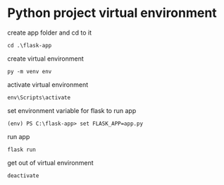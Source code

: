 # Python project virtual environment

create app folder and cd to it

``` 
cd .\flask-app
```

create virtual environment

``` 
py -m venv env
```

activate virtual environment

``` 
env\Scripts\activate
```

set environment variable for flask to run app

``` 
(env) PS C:\flask-app> set FLASK_APP=app.py
```

run app

```
flask run
```

get out of virtual environment

```
deactivate
```
